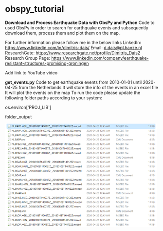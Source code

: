 # obspy_tutorial
 
**Download and Process Earthquake Data with ObsPy and Python**
Code to used ObsPy in order to search for earthquake events and subsequently download them, process them and plot them on the map.

For further information please follow me in the below links
LinkedIn: https://www.linkedin.com/in/dimitris-dais/
Email: d.dais@pl.hanze.nl
ResearchGate: https://www.researchgate.net/profile/Dimitris_Dais2
Research Group Page: https://www.linkedin.com/company/earthquake-resistant-structures-promising-groningen

Add link to YouTube video

**get_events.py**
Code to get earthquake events from 2010-01-01 until 2020-04-25 from the Netherlands
It will store the info of the events in an excel file
It will plot the events on the map
To run the code please update the following folder paths according to your system:

os.environ['PROJ_LIB']

folder_output


<img src="images/download_events_1.png" width="500">


